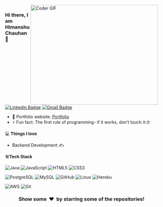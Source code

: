 <img align="right" src="https://github.com/rajaprerak/rajaprerak/blob/master/developer.gif" alt="Coder GIF" width="420" height="330">



### Hi there, I am Himanshu Chauhan 👋
[![Linkedin Badge](https://img.shields.io/badge/-himanshu-blue?style=flat-square&logo=Linkedin&logoColor=white&link=https://www.linkedin.com/in/hi-manss/)](https://www.linkedin.com/in/hi-manss/)
[![Gmail Badge](https://img.shields.io/badge/-himansh7u@gmail.com-c14438?style=flat-square&logo=Gmail&logoColor=white&link=mailto:himansh7u@gmail.com)](mailto:rajaprerak@gmail.com) 

- 🎯 Portfolio website: [Portfolio](https://hi-manss.github.io/)
- ⚡ Fun fact: The first rule of programming- if it works, don’t touch it.🤓

💻 **Things I love**
- Backend Development ✍️

<!--     <a href="https://github.com/anuraghazra/github-readme-stats" title="Go to Source">
      <img align="right" width=420 height="auto" src="https://github-readme-stats.vercel.app/api?username=hi-manss&show_icons=true&theme=dark&border_color=61dafb&hide_border=true&include_all_commits=true" />
    </a> -->
    
🛠**Tech Stack**

![Java](https://img.shields.io/badge/-Java-000000?style=flat&logo=Java)
![JavaScript](https://img.shields.io/badge/-JS-000000?style=flat&logo=JavaScript)
![HTML5](https://img.shields.io/badge/-HTML5-000000?style=flat&logo=HTML5)
![CSS3](https://img.shields.io/badge/-CSS3-000000?style=flat&logo=CSS3)

![PostgreSQL](https://img.shields.io/badge/-PostgreSQL-000000?style=flat&logo=postgresql)
![MySQL](https://img.shields.io/badge/-MySQL-000000?style=flat&logo=MySQL)
![GitHub](https://img.shields.io/badge/-GitHub-000000?style=flat&logo=github&logoColor=FFFFFF)
![Linux](https://img.shields.io/badge/-Linux-000000?style=flat&logo=linux&logoColor=FCC624)
![Heroku](https://img.shields.io/badge/-Heroku-000000?style=flat&logo=heroku)


![AWS](https://img.shields.io/badge/AWS-000000?style=flat-square&logo=amazon-aws)
![Git](https://img.shields.io/badge/-Git-000000?style=flat&logo=git&logoColor=F05032)

<div align="center">
    <h3 align="center">Show some &nbsp;❤️&nbsp; by starring some of the repositories!</h3>
</div>

